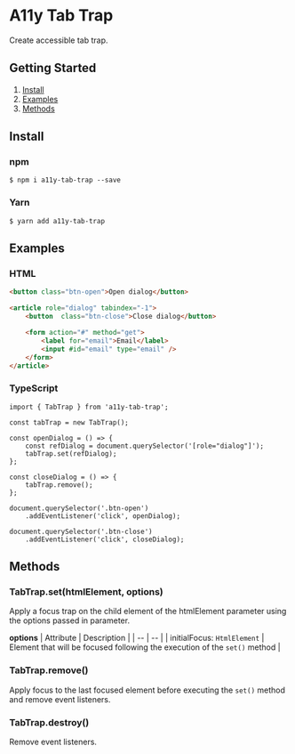 # A11y Tab Trap
Create accessible tab trap.

## Getting Started
1. [Install](#install)
2. [Examples](#examples)
2. [Methods](#methods)

## Install

### npm
```
$ npm i a11y-tab-trap --save
```

### Yarn

```
$ yarn add a11y-tab-trap
```

## Examples

### HTML
``` HTML
<button class="btn-open">Open dialog</button>

<article role="dialog" tabindex="-1">
    <button  class="btn-close">Close dialog</button>

    <form action="#" method="get">
        <label for="email">Email</label>
        <input #id="email" type="email" />
    </form>
</article>
```

### TypeScript

``` TS
import { TabTrap } from 'a11y-tab-trap';

const tabTrap = new TabTrap();

const openDialog = () => {
    const refDialog = document.querySelector('[role="dialog"]');
    tabTrap.set(refDialog);
};

const closeDialog = () => {
    tabTrap.remove();
};

document.querySelector('.btn-open')
    .addEventListener('click', openDialog);

document.querySelector('.btn-close')
    .addEventListener('click', closeDialog);

```

## Methods

### TabTrap.set(htmlElement, options)
Apply a focus trap on the child element of the htmlElement parameter using the options passed in parameter.

**options**
| Attribute | Description |
| -- | -- |
| initialFocus: `HtmlElement` | Element that will be focused following the execution of the `set()` method |

### TabTrap.remove()
Apply focus to the last focused element before executing the `set()` method and remove event listeners.

### TabTrap.destroy()
Remove event listeners.
